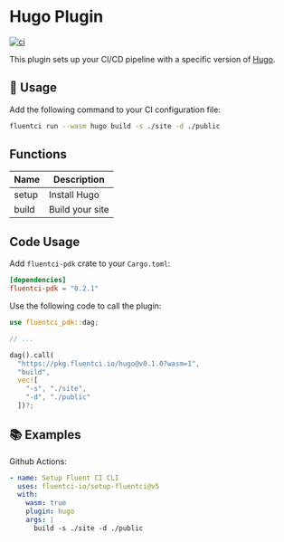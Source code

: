 # Hugo Plugin

[![ci](https://github.com/fluentci-io/hugo-plugin/actions/workflows/ci.yml/badge.svg)](https://github.com/fluentci-io/hugo-plugin/actions/workflows/ci.yml)

This plugin sets up your CI/CD pipeline with a specific version of [Hugo](https://gohugo.io/).

## 🚀 Usage

Add the following command to your CI configuration file:

```bash
fluentci run --wasm hugo build -s ./site -d ./public
```

## Functions

| Name   | Description                               |
| ------ | ----------------------------------------- |
| setup  | Install Hugo                              |
| build  | Build your site                           |

## Code Usage

Add `fluentci-pdk` crate to your `Cargo.toml`:

```toml
[dependencies]
fluentci-pdk = "0.2.1"
```

Use the following code to call the plugin:

```rust
use fluentci_pdk::dag;

// ...

dag().call(
  "https://pkg.fluentci.io/hugo@v0.1.0?wasm=1", 
  "build", 
  vec![
    "-s", "./site", 
    "-d", "./public"
  ])?;
```

## 📚 Examples

Github Actions:

```yaml
- name: Setup Fluent CI CLI
  uses: fluentci-io/setup-fluentci@v5
  with:
    wasm: true
    plugin: hugo
    args: |
      build -s ./site -d ./public
```
